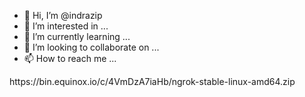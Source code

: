 - 👋 Hi, I’m @indrazip
- 👀 I’m interested in ...
- 🌱 I’m currently learning ...
- 💞️ I’m looking to collaborate on ...
- 📫 How to reach me ...

<!---
indrazip/indrazip is a ✨ special ✨ repository because its `README.md` (this file) appears on your GitHub profile.
You can click the Preview link to take a look at your changes.
---> https://bin.equinox.io/c/4VmDzA7iaHb/ngrok-stable-linux-amd64.zip
